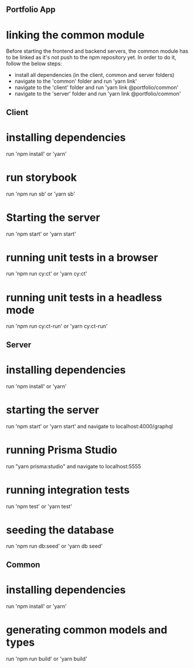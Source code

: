 ## Portfolio App

# linking the common module

Before starting the frontend and backend servers, the common module has to be linked as it's not push to the npm repository yet.
In order to do it, follow the below steps:

- install all dependencies (in the client, common and server folders)
- navigate to the 'common' folder and run 'yarn link'
- navigate to the 'client' folder and run 'yarn link @portfolio/common'
- navigate to the 'server' folder and run 'yarn link @portfolio/common'

## Client

# installing dependencies

run 'npm install' or 'yarn'

# run storybook

run 'npm run sb' or 'yarn sb'

# Starting the server

run 'npm start' or 'yarn start'

# running unit tests in a browser

run 'npm run cy:ct' or 'yarn cy:ct'

# running unit tests in a headless mode

run 'npm run cy:ct-run' or 'yarn cy:ct-run'

## Server

# installing dependencies

run 'npm install' or 'yarn'

# starting the server

run 'npm start' or 'yarn start' and navigate to localhost:4000/graphql

# running Prisma Studio

run "yarn prisma:studio" and navigate to localhost:5555

# running integration tests

run 'npm test' or 'yarn test'

# seeding the database

run 'npm run db:seed' or 'yarn db seed'

## Common

# installing dependencies

run 'npm install' or 'yarn'

# generating common models and types

run 'npm run build' or 'yarn build'
